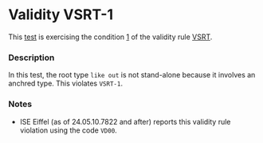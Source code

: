 # Validity VSRT-1

This [test](.) is exercising the condition [1](../Readme.md) of the validity rule [VSRT](../../vsrt/Readme.md).

### Description

In this test, the root type `like out` is not stand-alone because it involves an anchred type. This violates `VSRT-1`.

### Notes

* ISE Eiffel (as of 24.05.10.7822 and after) reports this validity rule violation using the code `VD00`.
